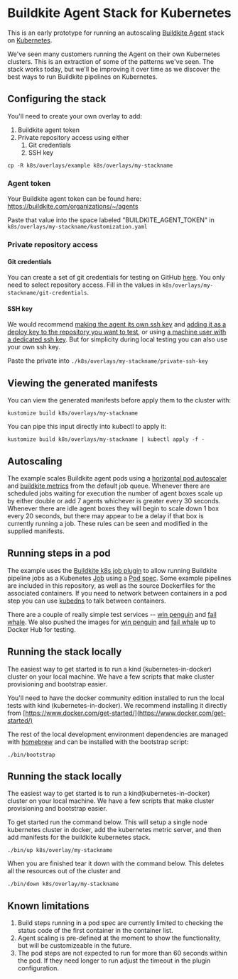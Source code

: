 # Buildkite Agent Stack for Kubernetes

This is an early prototype for running an autoscaling [Buildkite Agent](https://github.com/buildkite/agent) stack on [Kubernetes](https://kubernetes.io).

We've seen many customers running the Agent on their own Kubernetes clusters. This is an extraction of some of the patterns we've seen. The stack works today, but we'll be improving it over time as we discover the best ways to run Buildkite pipelines on Kubernetes.

## Configuring the stack

You'll need to create your own overlay to add:
1. Buildkite agent token
2. Private repository access using either
   1. Git credentials
   2. SSH key

```
cp -R k8s/overlays/example k8s/overlays/my-stackname
```

### Agent token

Your Buildkite agent token can be found here:
https://buildkite.com/organizations/~/agents

Paste that value into the space labeled "BUILDKITE_AGENT_TOKEN" in `k8s/overlays/my-stackname/kustomization.yaml`

### Private repository access

#### Git credentials

You can create a set of git credentials for testing on GitHub [here](https://github.com/settings/tokens). You only need to select repository access. Fill in the values in `k8s/overlays/my-stackname/git-credentials`.

#### SSH key

We would recommend [making the agent its own ssh key](https://docs.github.com/en/authentication/connecting-to-github-with-ssh/generating-a-new-ssh-key-and-adding-it-to-the-ssh-agent) and [adding it as a deploy key to the repository you want to test](https://docs.github.com/en/developers/overview/managing-deploy-keys), or using [a machine user with a dedicated ssh key](https://docs.github.com/en/developers/overview/managing-deploy-keys#machine-users). But for simplicity during local testing you can also use your own ssh key.

Paste the private into `./k8s/overlays/my-stackname/private-ssh-key`

## Viewing the generated manifests

You can view the generated manifests before apply them to the cluster with:

```
kustomize build k8s/overlays/my-stackname
```

You can pipe this input directly into kubectl to apply it:

```
kustomize build k8s/overlays/my-stackname | kubectl apply -f -
```

## Autoscaling

The example scales Buildkite agent pods using a [horizontal pod autoscaler](https://kubernetes.io/docs/tasks/run-application/horizontal-pod-autoscale/) and [buildkite metrics](https://github.com/elotl/buildscaler) from the default job queue. Whenever there are scheduled jobs waiting for execution the number of agent boxes scale up by either double or add 7 agents whichever is greater every 30 seconds. Whenever there are idle agent boxes they will begin to scale down 1 box every 20 seconds, but there may appear to be a delay if that box is currently running a job. These rules can be seen and modified in the supplied manifests.

## Running steps in a pod

The example uses the [Buildkite k8s job plugin](https://github.com/buildkite-plugins/k8s-job-buildkite-plugin) to allow running Buildkite pipeline jobs as a Kubenetes [Job](https://kubernetes.io/docs/concepts/workloads/controllers/job/) using a [Pod spec](https://kubernetes.io/docs/reference/kubernetes-api/workload-resources/pod-v1/#PodSpec). Some example pipelines are included in this repository, as well as the source Dockerfiles for the associated containers. If you need to network between containers in a pod step you can use [kubedns](https://kubernetes.io/docs/concepts/services-networking/dns-pod-service/) to talk between containers.

There are a couple of really simple test services -- [win penguin](https://github.com/buildkite/agent-stack-k8s) and [fail whale](https://github.com/buildkite/agent-stack-k8s). We also pushed the images for [win penguin](https://hub.docker.com/repository/docker/deftinc/winpenguin) and [fail whale](https://hub.docker.com/repository/docker/deftinc/failwhale) up to Docker Hub for testing.

## Running the stack locally

The easiest way to get started is to run a kind (kubernetes-in-docker) cluster on your local machine. We have a few scripts that make cluster provisioning and bootstrap easier.

You'll need to have the docker community edition installed to run the local tests with kind (kubernetes-in-docker). We recommend installing it directly from [https://www.docker.com/get-started/](https://www.docker.com/get-started/)

The rest of the local development environment dependencies are managed with [homebrew](https://brew.sh) and can be installed with the bootstrap script:

```
./bin/bootstrap
```

## Running the stack locally

The easiest way to get started is to run a kind(kubernetes-in-docker) cluster on your local machine. We have a few scripts that make cluster provisioning and bootstrap easier.

To get started run the command below. This will setup a single node kubernetes cluster in docker, add the kubernetes metric server, and then add manifests for the buildkite kubernetes stack.

```
./bin/up k8s/overlay/my-stackname
```

When you are finished tear it down with the command below. This deletes all the resources out of the cluster and

```
./bin/down k8s/overlay/my-stackname
```

## Known limitations

1. Build steps running in a pod spec are currently limited to checking the status code of the first container in the container list.
2. Agent scaling is pre-defined at the moment to show the functionality, but will be customizeable in the future.
3. The pod steps are not expected to run for more than 60 seconds within the pod. If they need longer to run adjust the timeout in the plugin configuration.


